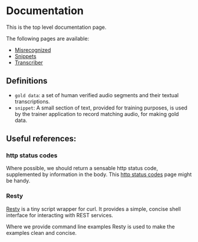 # Documentation

This is the top level documentation page.

The following pages are available:

* [Misrecognized][misrecognized]
* [Snippets][snippets]
* [Transcriber][transcriber]


## Definitions

* ```gold data```: a set of human verified audio segments and their textual transcriptions.
* ```snippet```: A small section of text, provided for training purposes, is used by the trainer application to record matching audio, for making gold data.


## Useful references:

### http status codes

Where possible, we should return a sensable http status code, supplemented by information in the body.
This [http status codes][httpstatuscodes]  page might be handy.

### Resty

[Resty] is a tiny script wrapper for curl.
It provides a simple, concise shell interface for interacting with REST services.

Where we provide command line examples Resty is used to make the examples clean and concise.

[httpstatuscodes]: https://restfulapi.net/http-status-codes/
[misrecognized]: misrecognized
[resty]: https://github.com/micha/resty
[snippets]: snippets
[transcriber]: transcriber
